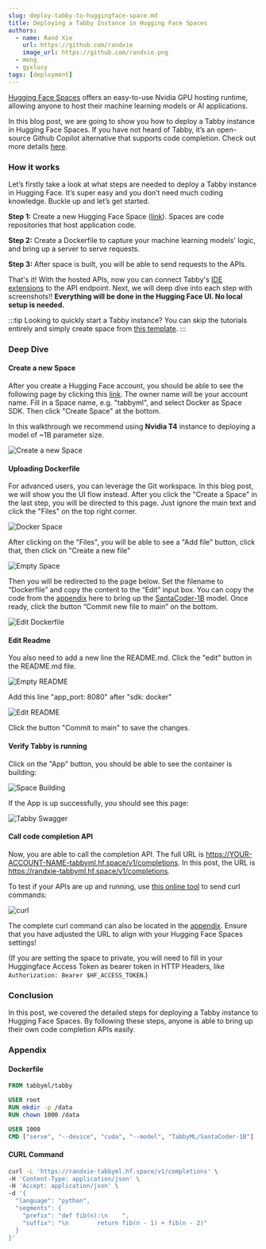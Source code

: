 ```yaml
---
slug: deploy-tabby-to-huggingface-space.md
title: Deploying a Tabby Instance in Hugging Face Spaces
authors:
  - name: Rand Xie
    url: https://github.com/randxie
    image_url: https://github.com/randxie.png
  - meng
  - gyxlucy
tags: [deployment]
---
```


[Hugging Face Spaces](https://huggingface.co/spaces) offers an easy-to-use Nvidia GPU hosting runtime, allowing anyone to host their machine learning models or AI applications.

In this blog post, we are going to show you how to deploy a Tabby instance in Hugging Face Spaces. If you have not heard of Tabby, it’s an open-source Github Copilot alternative that supports code completion.
Check out more details [here](https://github.com/TabbyML/tabby).

### How it works

Let’s firstly take a look at what steps are needed to deploy a Tabby instance in Hugging Face. It’s super easy and you don’t need much coding knowledge. Buckle up and let’s get started.

**Step 1:** Create a new Hugging Face Space ([link](https://huggingface.co/new-space)). Spaces are code repositories that host application code.

**Step 2:** Create a Dockerfile to capture your machine learning models' logic, and bring up a server to serve requests.

**Step 3:** After space is built, you will be able to send requests to the APIs.

That's it! With the hosted APIs, now you can connect Tabby's [IDE extensions](/docs/extensions/installation/vscode) to the API endpoint. Next, we will deep dive into each step with screenshots!!
**Everything will be done in the Hugging Face UI. No local setup is needed.**

:::tip
Looking to quickly start a Tabby instance? You can skip the tutorials entirely and simply create space from [this template](https://huggingface.co/spaces/TabbyML/tabby-template-space?duplicate=true).
:::

### Deep Dive

#### Create a new Space

After you create a Hugging Face account, you should be able to see the following page by clicking this [link](https://huggingface.co/new-space).
The owner name will be your account name. Fill in a Space name, e.g. "tabbyml", and select Docker as Space SDK. Then click "Create Space" at the bottom.

In this walkthrough we recommend using **Nvidia T4** instance to deploying a model of ~1B parameter size.

![Create a new Space](./new-space.png)

#### Uploading Dockerfile

For advanced users, you can leverage the Git workspace. In this blog post, we will show you the UI flow instead. After you click the "Create a Space" in the last step, you will be directed to this page. Just ignore the main text and click the "Files" on the top right corner.

![Docker Space](./docker-space.png)

After clicking on the "Files", you will be able to see a "Add file" button, click that, then click on "Create a new file"

![Empty Space](./empty-space.png)

Then you will be redirected to the page below. Set the filename to “Dockerfile” and copy the content to the “Edit” input box. You can copy the code from the [appendix](#dockerfile) here to bring up the [SantaCoder-1B](https://huggingface.co/TabbyML/SantaCoder-1B) model. Once ready, click the button “Commit new file to main” on the bottom.

![Edit Dockerfile](./edit-dockerfile.png)

#### Edit Readme

You also need to add a new line the README.md. Click the "edit" button in the README.md file.


![Empty README](./empty-readme.png)

Add this line "app_port: 8080" after "sdk: docker"

![Edit README](./edit-readme.png)

Click the button "Commit to main" to save the changes.

#### Verify Tabby is running

Click on the "App" button, you should be able to see the container is building:

![Space Building](./building.png)

If the App is up successfully, you should see this page:

![Tabby Swagger](./tabby-swagger.png)

#### Call code completion API

Now, you are able to call the completion API. The full URL is https://YOUR-ACCOUNT-NAME-tabbyml.hf.space/v1/completions. In this post, the URL is https://randxie-tabbyml.hf.space/v1/completions.

To test if your APIs are up and running, use [this online tool](https://reqbin.com/curl) to send curl commands:

![curl](./curl.png)

The complete curl command can also be located in the [appendix](#curl-command). Ensure that you have adjusted the URL to align with your Hugging Face Spaces settings!

(If you are setting the space to private, you will need to fill in your Huggingface Access Token as bearer token in HTTP Headers, like `Authorization: Bearer $HF_ACCESS_TOKEN`.)

### Conclusion
In this post, we covered the detailed steps for deploying a Tabby instance to Hugging Face Spaces. By following these steps, anyone is able to bring up their own code completion APIs easily.

### Appendix

#### Dockerfile
```Dockerfile
FROM tabbyml/tabby

USER root
RUN mkdir -p /data
RUN chown 1000 /data

USER 1000
CMD ["serve", "--device", "cuda", "--model", "TabbyML/SantaCoder-1B"]
```

#### CURL Command
```bash
curl -L 'https://randxie-tabbyml.hf.space/v1/completions' \
-H 'Content-Type: application/json' \
-H 'Accept: application/json' \
-d '{
  "language": "python",
  "segments": {
    "prefix": "def fib(n):\n    ",
    "suffix": "\n        return fib(n - 1) + fib(n - 2)"
  }
}'
```
